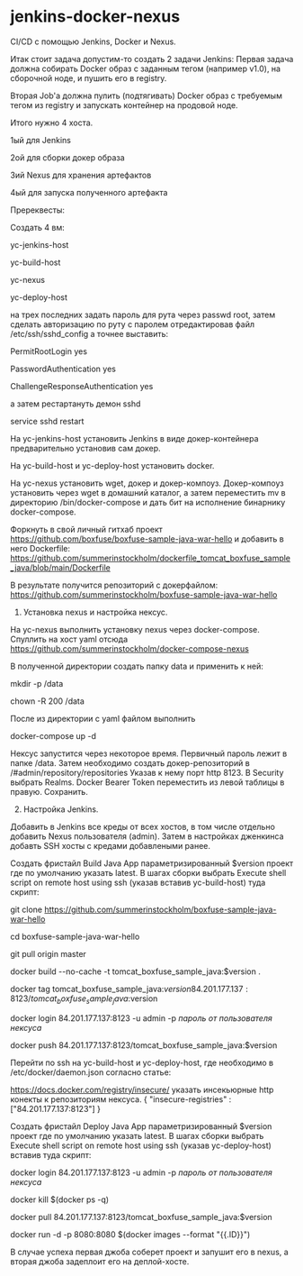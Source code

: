 # jenkins-docker-nexus
CI/CD с помощью Jenkins, Docker и Nexus.

Итак стоит задача допустим-то cоздать 2 задачи Jenkins: Первая задача должна собирать Docker
образ с заданным тегом (например v1.0), на сборочной ноде, и
пушить его в registry.

Вторая Job'а должна пулить (подтягивать) Docker образ с требуемым тегом из registry и запускать контейнер на продовой ноде.

Итого нужно 4 хоста. 

1ый для Jenkins

2ой для сборки докер образа

3ий Nexus для хранения артефактов

4ый для запуска полученного артефакта

Пререквесты:

Создать 4 вм:

yc-jenkins-host

yc-build-host

yc-nexus

yc-deploy-host

на трех последних задать пароль для рута через passwd root, затем сделать авторизацию по руту с паролем отредактировав файл /etc/ssh/sshd_config а точнее
выставить:

PermitRootLogin yes

PasswordAuthentication yes

ChallengeResponseAuthentication yes

а затем рестартануть демон sshd

service sshd restart

На yc-jenkins-host установить Jenkins в виде докер-контейнера предварительно установив сам докер.

На yc-build-host и yc-deploy-host установить docker. 

На yc-nexus установить wget, докер и докер-компоуз. Докер-компоуз установить через wget в домашний каталог, а затем переместить mv в директорию /bin/docker-compose
и дать бит на исполнение бинарнику docker-compose.

Форкнуть в свой личный гитхаб проект https://github.com/boxfuse/boxfuse-sample-java-war-hello и добавить в него Dockerfile: https://github.com/summerinstockholm/dockerfile_tomcat_boxfuse_sample_java/blob/main/Dockerfile

В результате получится репозиторий c докерфайлом:
https://github.com/summerinstockholm/boxfuse-sample-java-war-hello


1. Установка nexus и настройка нексус.

На yc-nexus выполнить установку nexus через docker-compose. Спуллить на хост yaml отсюда
https://github.com/summerinstockholm/docker-compose-nexus

В полученной директории создать папку data и применить к ней: 

mkdir -p /data

chown -R 200 /data

После из директории с yaml файлом выполнить

docker-compose up -d

Нексус запустится через некоторое время. Первичный пароль лежит в папке /data. Затем необходимо создать докер-репозиторий в /#admin/repository/repositories
Указав к нему порт http 8123. В Security выбрать Realms. Docker Bearer Token переместить из левой таблицы в правую. Сохранить.

2. Настройка Jenkins.

Добавить в Jenkins все креды от всех хостов, в том числе отдельно добавить Nexus пользователя (admin). Затем в настройках дженкинса добавть SSH хосты с кредами добавлеными ранее.

Создать фристайл Build Java App параметризированный $version проект где по умолчанию указать latest. В шагах сборки выбрать Execute shell script on remote host using ssh (указав вставив yc-build-host) туда скрипт:

git clone https://github.com/summerinstockholm/boxfuse-sample-java-war-hello

cd boxfuse-sample-java-war-hello

git pull origin master

docker build --no-cache -t tomcat_boxfuse_sample_java:$version . 

docker tag tomcat_boxfuse_sample_java:$version 84.201.177.137:8123/tomcat_boxfuse_sample_java:$version

docker login 84.201.177.137:8123 -u admin -p *пароль от пользователя нексуса*

docker push 84.201.177.137:8123/tomcat_boxfuse_sample_java:$version

Перейти по ssh на yc-build-host и yc-deploy-host, где необходимо в /etc/docker/daemon.json согласно статье:

https://docs.docker.com/registry/insecure/ указать инсекьюрные http конекты к репозиториям нексуса.
{
  "insecure-registries" : ["84.201.177.137:8123"]
}

Создать фристайл Deploy Java App параметризированный $version проект где по умолчанию указать latest. В шагах сборки выбрать Execute shell script on remote host using ssh (указав yc-deploy-host) вставив туда скрипт:

docker login 84.201.177.137:8123 -u admin -p *пароль от пользователя нексуса*

docker kill $(docker ps -q)

docker pull 84.201.177.137:8123/tomcat_boxfuse_sample_java:$version

docker run -d -p 8080:8080 $(docker images --format "{{.ID}}")

В случае успеха первая джоба соберет проект и запушит его в nexus, а вторая джоба задеплоит его на деплой-хосте.
